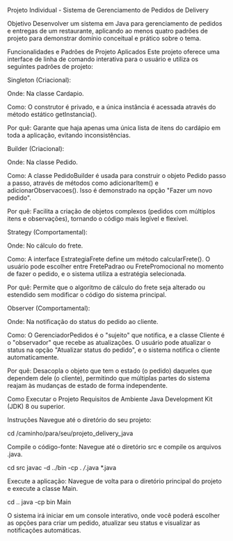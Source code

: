 Projeto Individual - Sistema de Gerenciamento de Pedidos de Delivery 

Objetivo
Desenvolver um sistema em Java para gerenciamento de pedidos e entregas de um restaurante, aplicando ao menos quatro padrões de projeto para demonstrar domínio conceitual e prático sobre o tema.

Funcionalidades e Padrões de Projeto Aplicados
Este projeto oferece uma interface de linha de comando interativa para o usuário e utiliza os seguintes padrões de projeto:

Singleton (Criacional):

Onde: Na classe Cardapio.

Como: O construtor é privado, e a única instância é acessada através do método estático getInstancia().

Por quê: Garante que haja apenas uma única lista de itens do cardápio em toda a aplicação, evitando inconsistências.

Builder (Criacional):

Onde: Na classe Pedido.

Como: A classe PedidoBuilder é usada para construir o objeto Pedido passo a passo, através de métodos como adicionarItem() e adicionarObservacoes(). Isso é demonstrado na opção "Fazer um novo pedido".

Por quê: Facilita a criação de objetos complexos (pedidos com múltiplos itens e observações), tornando o código mais legível e flexível.

Strategy (Comportamental):

Onde: No cálculo do frete.

Como: A interface EstrategiaFrete define um método calcularFrete(). O usuário pode escolher entre FretePadrao ou FretePromocional no momento de fazer o pedido, e o sistema utiliza a estratégia selecionada.

Por quê: Permite que o algoritmo de cálculo do frete seja alterado ou estendido sem modificar o código do sistema principal.

Observer (Comportamental):

Onde: Na notificação do status do pedido ao cliente.

Como: O GerenciadorPedidos é o "sujeito" que notifica, e a classe Cliente é o "observador" que recebe as atualizações. O usuário pode atualizar o status na opção "Atualizar status do pedido", e o sistema notifica o cliente automaticamente.

Por quê: Desacopla o objeto que tem o estado (o pedido) daqueles que dependem dele (o cliente), permitindo que múltiplas partes do sistema reajam às mudanças de estado de forma independente.

Como Executar o Projeto
Requisitos de Ambiente
Java Development Kit (JDK) 8 ou superior.

Instruções
Navegue até o diretório do seu projeto:

cd /caminho/para/seu/projeto_delivery_java

Compile o código-fonte:
Navegue até o diretório src e compile os arquivos .java.

cd src
javac -d ../bin -cp . */*.java *.java

Execute a aplicação:
Navegue de volta para o diretório principal do projeto e execute a classe Main.

cd ..
java -cp bin Main


O sistema irá iniciar em um console interativo, onde você poderá escolher as opções para criar um pedido, atualizar seu status e visualizar as notificações automáticas.
